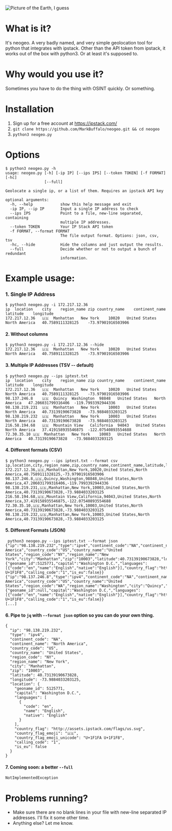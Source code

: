 
![Picture of the Earth, I guess](https://i.imgur.com/bjKHl7C.png)

# What is it?

It's neogeo. A very badly named, and very simple geolocation tool for python that integrates with ipstack. Other than the API token from ipstack, it works out of the box with python3. Or at least it's supposed to.

# Why would you use it?

Sometimes you have to do the thing with OSINT quickly. Or something. 

# Installation


1. Sign up for a free account at https://ipstack.com/
2. ```git clone https://github.com/MarkBuffalo/neogeo.git && cd neogeo```
3. ```python3 neogeo.py```


# Options 
```
$ python3 neogeo.py -h
usage: neogeo.py [-h] [-ip IP] [--ips IPS] [--token TOKEN] [-f FORMAT] [-hc]
                 [--full]

Geolocate a single ip, or a list of them. Requires an ipstack API key

optional arguments:
  -h, --help            show this help message and exit
  -ip IP, --ip IP       Input a single IP address to check
  --ips IPS             Point to a file, new-line separated, containing
                        multiple IP addresses.
  --token TOKEN         Your IP Stack API token
  -f FORMAT, --format FORMAT
                        The file output format. Options: json, csv, tsv
  -hc, --hide           Hide the columns and just output the results.
  --full                Decide whether or not to output a bunch of redundant
                        information.
```


# Example usage:

### 1. Single IP Address

```
$ python3 neogeo.py -i 172.217.12.36
ip	location	city	region_name	zip	country_name	continent_name	latitude	longitude
172.217.12.36	🇺🇸	Manhattan	New York	10020	United States	North America	40.7589111328125	-73.97901916503906
```
#### 2. Without columns
 
```
$ python3 neogeo.py -i 172.217.12.36 --hide
172.217.12.36	🇺🇸	Manhattan	New York	10020	United States	North America	40.7589111328125	-73.97901916503906
```

#### 3. Multiple IP Addresses (TSV -- default)

```
$ python3 neogeo.py --ips iptest.txt 
ip	location	city	region_name	zip	country_name	continent_name	latitude	longitude
172.217.12.36	🇺🇸	Manhattan	New York	10020	United States	North America	40.7589111328125	-73.97901916503906
98.137.246.8	🇺🇸	Quincy	Washington	98848	United States	North America	47.206031799316406	-119.7993392944336
98.138.219.231	🇺🇸	Manhattan	New York	10003	United States	North America	40.73139190673828	-73.9884033203125
98.138.219.232	🇺🇸	Manhattan	New York	10003	United States	North America	40.73139190673828	-73.9884033203125
216.58.194.68	🇺🇸	Mountain View	California	94043	United States	North America	37.419158935546875	-122.07540893554688
72.30.35.10	🇺🇸	Manhattan	New York	10003	United States	North America	40.73139190673828	-73.9884033203125
```

#### 4. Different formats (CSV)

````
$ python3 neogeo.py --ips iptest.txt --format csv
ip,location,city,region_name,zip,country_name,continent_name,latitude,longitude
172.217.12.36,🇺🇸,Manhattan,New York,10020,United States,North America,40.7589111328125,-73.97901916503906
98.137.246.8,🇺🇸,Quincy,Washington,98848,United States,North America,47.206031799316406,-119.7993392944336
98.138.219.231,🇺🇸,Manhattan,New York,10003,United States,North America,40.73139190673828,-73.9884033203125
216.58.194.68,🇺🇸,Mountain View,California,94043,United States,North America,37.419158935546875,-122.07540893554688
72.30.35.10,🇺🇸,Manhattan,New York,10003,United States,North America,40.73139190673828,-73.9884033203125
98.138.219.232,🇺🇸,Manhattan,New York,10003,United States,North America,40.73139190673828,-73.9884033203125

````

#### 5. Different Formats (JSON)
```
 python3 neogeo.py --ips iptest.txt --format json
{"ip":"98.138.219.232","type":"ipv4","continent_code":"NA","continent_name":"North America","country_code":"US","country_name":"United States","region_code":"NY","region_name":"New York","city":"Manhattan","zip":"10003","latitude":40.73139190673828,"longitude":-73.9884033203125,"location":{"geoname_id":5125771,"capital":"Washington D.C.","languages":[{"code":"en","name":"English","native":"English"}],"country_flag":"http:\/\/assets.ipstack.com\/flags\/us.svg","country_flag_emoji":"\ud83c\uddfa\ud83c\uddf8","country_flag_emoji_unicode":"U+1F1FA U+1F1F8","calling_code":"1","is_eu":false}}
{"ip":"98.137.246.8","type":"ipv4","continent_code":"NA","continent_name":"North America","country_code":"US","country_name":"United States","region_code":"WA","region_name":"Washington","city":"Quincy","zip":"98848","latitude":47.206031799316406,"longitude":-119.7993392944336,"location":{"geoname_id":null,"capital":"Washington D.C.","languages":[{"code":"en","name":"English","native":"English"}],"country_flag":"http:\/\/assets.ipstack.com\/flags\/us.svg","country_flag_emoji":"\ud83c\uddfa\ud83c\uddf8","country_flag_emoji_unicode":"U+1F1FA U+1F1F8","calling_code":"1","is_eu":false}}
[...]

```

#### 6. Pipe to `jq` with `--format json` option so you can do your own thing.
```
{
  "ip": "98.138.219.232",
  "type": "ipv4",
  "continent_code": "NA",
  "continent_name": "North America",
  "country_code": "US",
  "country_name": "United States",
  "region_code": "NY",
  "region_name": "New York",
  "city": "Manhattan",
  "zip": "10003",
  "latitude": 40.73139190673828,
  "longitude": -73.9884033203125,
  "location": {
    "geoname_id": 5125771,
    "capital": "Washington D.C.",
    "languages": [
      {
        "code": "en",
        "name": "English",
        "native": "English"
      }
    ],
    "country_flag": "http://assets.ipstack.com/flags/us.svg",
    "country_flag_emoji": "🇺🇸",
    "country_flag_emoji_unicode": "U+1F1FA U+1F1F8",
    "calling_code": "1",
    "is_eu": false
  }
}
```
#### 7. Coming soon: a better `--full`
```
NotImplementedException
```




# Problems running?

- Make sure there are no blank lines in your file with new-line separated IP addresses. I'll fix it some other time. 
- Anything else? Let me know. 
